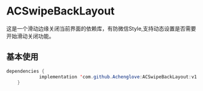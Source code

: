# ACSwipeBackLayout
这是一个滑动边缘关闭当前界面的依赖库，有防微信Style,支持动态设置是否需要开始滑动关闭功能。

## 基本使用
```java
dependencies {
	        implementation 'com.github.Achenglove:ACSwipeBackLayout:v1.0.1'
	}
```
